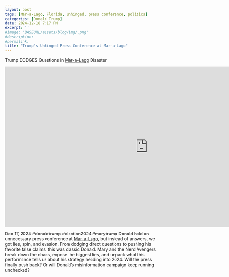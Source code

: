 ```yaml
---
layout: post
tags: [Mar-a-Lago, Florida, unhinged, press conference, politics]
categories: [Donald Trump]
date: 2024-12-18 7:17 PM
excerpt: ''
#image: 'BASEURL/assets/blog/img/.png'
#description:
#permalink:
title: "Trump's Unhinged Press Conference at Mar-a-Lago"
---
```



Trump DODGES Questions in [Mar-a-Lago](https://www.maralagoclub.com/) Disaster

<iframe width="932" height="524" src="https://www.youtube.com/embed/YCKFERpVz08" title="Trump DODGES Questions in Mar-a-Lago Disaster" frameborder="0" allow="accelerometer; autoplay; clipboard-write; encrypted-media; gyroscope; picture-in-picture; web-share" referrerpolicy="strict-origin-when-cross-origin" allowfullscreen></iframe>

Dec 17, 2024  #donaldtrump #election2024 #marytrump
Donald held an unnecessary press conference at [Mar-a-Lago](https://www.maralagoclub.com/), but instead of answers, we got lies, spin, and evasion. From dodging direct questions to pushing his favorite false claims, this was classic Donald. Mary and the Nerd Avengers break down the chaos, expose the biggest lies, and unpack what this performance tells us about his strategy heading into 2024. Will the press finally push back? Or will Donald’s misinformation campaign keep running unchecked?

